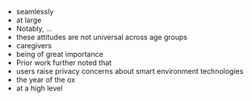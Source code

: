 * seamlessly
* at large
* Notably, ...
* these attitudes are not universal across age groups
* caregivers
* being of great importance
* Prior work further noted that
* users raise privacy concerns about smart environment technologies
* the year of the ox
* at a high level
